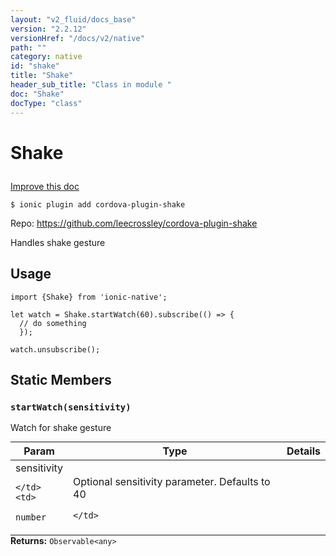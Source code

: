 ```yaml
---
layout: "v2_fluid/docs_base"
version: "2.2.12"
versionHref: "/docs/v2/native"
path: ""
category: native
id: "shake"
title: "Shake"
header_sub_title: "Class in module "
doc: "Shake"
docType: "class"
---
```








<h1 class="api-title">
  
  Shake
  

  

  

</h1>

<a class="improve-v2-docs" href="http://github.com/driftyco/ionic-native/edit/master/src/plugins/shake.ts#L1">
  Improve this doc
</a>



<!-- decorators -->


<pre><code>$ ionic plugin add cordova-plugin-shake</code></pre>
<p>Repo:
  <a href="https://github.com/leecrossley/cordova-plugin-shake">
    https://github.com/leecrossley/cordova-plugin-shake
  </a>
</p>

<!-- description -->

<p>Handles shake gesture</p>



<!-- @usage tag -->

<h2>Usage</h2>

<pre><code class="lang-typescript">import {Shake} from &#39;ionic-native&#39;;

let watch = Shake.startWatch(60).subscribe(() =&gt; {
  // do something
  });

watch.unsubscribe();
</code></pre>




<!-- @property tags -->


<h2>Static Members</h2>

<div id="startWatch"></div>
<h3><code>startWatch(sensitivity)</code>
  
</h3>




Watch for shake gesture


<table class="table param-table" style="margin:0;">
  <thead>
  <tr>
    <th>Param</th>
    <th>Type</th>
    <th>Details</th>
  </tr>
  </thead>
  <tbody>
  
  <tr>
    <td>
      sensitivity
      
      
    </td>
    <td>
      
<code>number</code>
    </td>
    <td>
      <p>Optional sensitivity parameter. Defaults to 40</p>

      
    </td>
  </tr>
  
  </tbody>
</table>





<div class="return-value" markdown="1">
  <i class="icon ion-arrow-return-left"></i>
  <b>Returns:</b> 
<code>Observable&lt;any&gt;</code> 
</div>




<!-- methods on the class -->



<!-- other classes -->

<!-- end other classes -->

<!-- interfaces -->

<!-- end interfaces -->

<!-- related link --><!-- end content block -->


<!-- end body block -->

